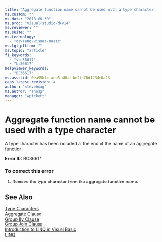 ```yaml
---
title: "Aggregate function name cannot be used with a type character | Microsoft Docs"
ms.custom: ""
ms.date: "2018-06-30"
ms.prod: "visual-studio-dev14"
ms.reviewer: ""
ms.suite: ""
ms.technology: 
  - "devlang-visual-basic"
ms.tgt_pltfrm: ""
ms.topic: "article"
f1_keywords: 
  - "vbc36617"
  - "bc36617"
helpviewer_keywords: 
  - "BC36617"
ms.assetid: 0ea95bfc-aee5-46bd-be2f-76d1234e0a23
caps.latest.revision: 4
author: "stevehoag"
ms.author: "shoag"
manager: "wpickett"
---
```

# Aggregate function name cannot be used with a type character
A type character has been included at the end of the name of an aggregate function.  
  
 **Error ID:** BC36617  
  
### To correct this error  
  
1.  Remove the type character from the aggregate function name.  
  
## See Also  
 [Type Characters](../Topic/Type%20Characters%20\(Visual%20Basic\).md)   
 [Aggregate Clause](../Topic/Aggregate%20Clause%20\(Visual%20Basic\).md)   
 [Group By Clause](../Topic/Group%20By%20Clause%20\(Visual%20Basic\).md)   
 [Group Join Clause](../Topic/Group%20Join%20Clause%20\(Visual%20Basic\).md)   
 [Introduction to LINQ in Visual Basic](../Topic/Introduction%20to%20LINQ%20in%20Visual%20Basic.md)   
 [LINQ](../Topic/LINQ%20in%20Visual%20Basic.md)